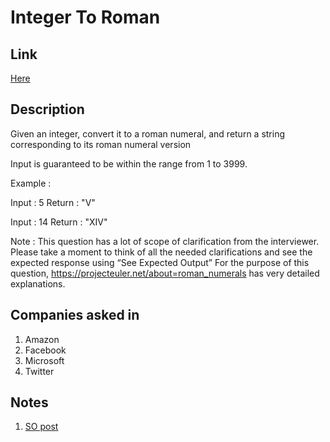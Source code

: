 # Integer To Roman

## Link

[Here](https://www.interviewbit.com/problems/integer-to-roman/)

## Description

Given an integer, convert it to a roman numeral, and return a string corresponding to its roman numeral version

Input is guaranteed to be within the range from 1 to 3999.

Example :

Input : 5
Return : "V"

Input : 14
Return : "XIV"

Note : This question has a lot of scope of clarification from the interviewer. Please take a moment to think of all the needed clarifications and see the expected response using “See Expected Output” For the purpose of this question, https://projecteuler.net/about=roman_numerals has very detailed explanations.

## Companies asked in

1. Amazon
1. Facebook
1. Microsoft
1. Twitter

## Notes

1. [SO post](https://stackoverflow.com/questions/12967896/converting-integers-to-roman-numerals-java)